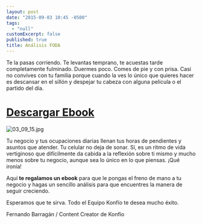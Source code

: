 ```yaml
---
layout: post
date: "2015-09-03 10:45 -0500"
tags: 
  - "null"
customExcerpt: false
published: true
title: Análisis FODA
---
```




Te la pasas corriendo. Te levantas temprano, te acuestas tarde completamente fulminado. Duermes poco. Comes de pie y con prisa. Casi no convives con tu familia porque cuando la ves lo único que quieres hacer es descansar en el sillón y despejar tu cabeza con alguna película o el partido del día. 

# [Descargar Ebook](https://github.com/konfio/konfio.github.io/raw/master/files/Ebook_FODA_Negocio.pdf)

![03_09_15.jpg]({{site.baseurl}}/img/03_09_15.jpg)

Tu negocio y tus ocupaciones diarias llenan tus horas de pendientes y asuntos que atender. Tu celular no deja de sonar. Sí, es un ritmo de vida vertiginoso que difícilmente da cabida a la reflexión sobre ti mismo y mucho menos sobre tu negocio, aunque sea lo único en lo que piensas. ¡Qué ironía!

Aquí **te regalamos un ebook** para que le pongas el freno de mano a tu negocio y hagas un sencillo análisis para que encuentres la manera de seguir creciendo.	

Esperamos que te sirva. Todo el Equipo Konfío te desea mucho éxito.

Fernando Barragán / Content Creator de Konfío
